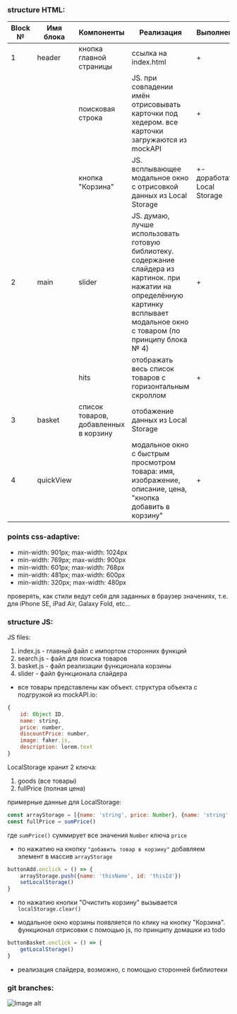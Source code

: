 

### structure HTML:
|Block №|Имя блока| Компоненты                          | Реализация| Выполненно|
|-------|---------|-------------------------------------|-----------|----|
| 1     | header  | кнопка главной страницы             | ссылка на index.html | +
|       |         |поисковая строка                     |JS. при совпадении имён отрисовывать карточки под хедером. все карточки загружаются из mockAPI | +
|       |         |кнопка "Корзина"                     | JS. всплывающее модальное окно с отрисовкой данных из Local Storage | +- доработать Local Storage
|2      |main     |slider                               | JS. думаю, лучше использовать готовую библиотеку. содержание слайдера из картинок. при нажатии на определённую картинку всплывает модальное окно с товаром (по принципу блока № 4) | +
|       |         |hits                                 | отображать весь список товаров с горизонтальным скроллом | +
|3      |basket   |список товаров, добавленных в корзину| отобажение данных из Local Storage | 
|4      |quickView|                                     |модальное окно с быстрым просмотром товара: имя, изображение, описание, цена, "кнопка добавить в корзину"| +


### points css-adaptive:

* min-width: 901px; max-width: 1024px
* min-width: 769px; max-width: 900px
* min-width: 601px; max-width: 768px
* min-width: 481px; max-width: 600px
* min-width: 320px; max-width: 480px

проверять, как стили ведут себя для заданных в браузер значениях, т.е. для iPhone SE, iPad Air, Galaxy Fold, etc...


### structure JS:

JS files:
1. index.js - главный файл с импортом сторонних функций
2. search.js - файл для поиска товаров
3. basket.js - файл реализации функционала корзины
4. slider - файл функционала слайдера


- все товары представлены как объект. структура объекта с подгрузкой из mockAPI.io:
```js
{
    id: Object ID,
    name: string,
    price: number,
    discountPrice: number,
    image: faker.js,
    description: lorem.text
}
```


LocalStorage хранит 2 ключа: 
1. goods (все товары)
2. fullPrice (полная цена)

примерные данные для LocalStorage: 
```js
const arrayStorage = [{name: 'string', price: Number}, {name: 'string', price: Number}]
const fullPrice = sumPrice()
```
где `sumPrice()`  суммирует все значения `Number` ключа `price`

- по нажатию на кнопку `"добавить товар в корзину"` добавляем элемент в массив `arrayStorage`
```js
buttonAdd.onclick = () => {
    arrayStorage.push({name: 'thisName', id: 'thisId'})
    setLocalStorage()
}
```

- по нажатию кнопки "Очистить корзину" вызывается `localStorage.clear()`

- модальное окно корзины появляется по клику на кнопку "Корзина". функционал отрисовки с помощью js, по принципу домашки из todo

```js
buttonBasket.onclick = () => {
    getLocalStorage()
}
```

- реализация слайдера, возможно, с помощью сторонней библиотеки

### git branches:
![Image alt](https://sun9-53.userapi.com/impg/D-yJdFwc0a8HjJvriINcpEB785ZQtArhrcGZhw/4O6Zc4AWMAE.jpg?size=580x440&quality=95&sign=e49b09deb3913da3ba7ba2b33e77eb36&type=album)

